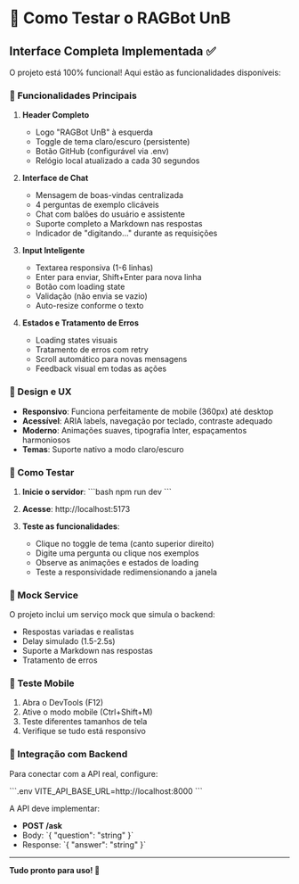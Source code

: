 # 🎯 Como Testar o RAGBot UnB

## Interface Completa Implementada ✅

O projeto está 100% funcional! Aqui estão as funcionalidades disponíveis:

### 🌟 Funcionalidades Principais

1. **Header Completo**
   - Logo "RAGBot UnB" à esquerda
   - Toggle de tema claro/escuro (persistente)
   - Botão GitHub (configurável via .env)
   - Relógio local atualizado a cada 30 segundos

2. **Interface de Chat**
   - Mensagem de boas-vindas centralizada
   - 4 perguntas de exemplo clicáveis
   - Chat com balões do usuário e assistente
   - Suporte completo a Markdown nas respostas
   - Indicador de "digitando..." durante as requisições

3. **Input Inteligente**
   - Textarea responsiva (1-6 linhas)
   - Enter para enviar, Shift+Enter para nova linha
   - Botão com loading state
   - Validação (não envia se vazio)
   - Auto-resize conforme o texto

4. **Estados e Tratamento de Erros**
   - Loading states visuais
   - Tratamento de erros com retry
   - Scroll automático para novas mensagens
   - Feedback visual em todas as ações

### 🎨 Design e UX

- **Responsivo**: Funciona perfeitamente de mobile (360px) até desktop
- **Acessível**: ARIA labels, navegação por teclado, contraste adequado
- **Moderno**: Animações suaves, tipografia Inter, espaçamentos harmoniosos
- **Temas**: Suporte nativo a modo claro/escuro

### 🔧 Como Testar

1. **Inicie o servidor**:
   \`\`\`bash
   npm run dev
   \`\`\`

2. **Acesse**: http://localhost:5173

3. **Teste as funcionalidades**:
   - Clique no toggle de tema (canto superior direito)
   - Digite uma pergunta ou clique nos exemplos
   - Observe as animações e estados de loading
   - Teste a responsividade redimensionando a janela

### 🚀 Mock Service

O projeto inclui um serviço mock que simula o backend:
- Respostas variadas e realistas
- Delay simulado (1.5-2.5s)
- Suporte a Markdown nas respostas
- Tratamento de erros

### 📱 Teste Mobile

1. Abra o DevTools (F12)
2. Ative o modo mobile (Ctrl+Shift+M)
3. Teste diferentes tamanhos de tela
4. Verifique se tudo está responsivo

### 🔗 Integração com Backend

Para conectar com a API real, configure:

\`\`\`.env
VITE_API_BASE_URL=http://localhost:8000
\`\`\`

A API deve implementar:
- **POST /ask**
- Body: \`{ "question": "string" }\`
- Response: \`{ "answer": "string" }\`

---

**Tudo pronto para uso! 🎉**